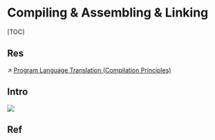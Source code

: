# Compiling & Assembling & Linking

[TOC]



## Res
↗ [Program Language Translation (Compilation Principles)](../../🛤️%20Program%20Execution/🚮%20Program%20Language%20Translation%20(Compilation%20Principles)/Program%20Language%20Translation%20(Compilation%20Principles).md)



## Intro
![](../../../../../../Assets/Pics/Screenshot%202023-05-22%20at%209.50.58%20PM.png)






## Ref
[👍 从汇编语言的寄存器来看函数参数传递]: https://www.cnblogs.com/goldsunshine/p/14560301.html#代码在内存中的分布

[Compiling a C Program: Behind the Scenes | GeeksforGeeks]: https://www.geeksforgeeks.org/compiling-a-c-program-behind-the-scenes/

[Compilation process in c | Java T Point]: https://www.javatpoint.com/compilation-process-in-c

